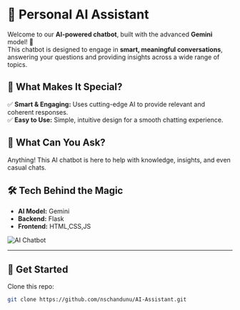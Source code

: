 # 🤖 Personal AI Assistant  

Welcome to our **AI-powered chatbot**, built with the advanced **Gemini** model! 🚀  
This chatbot is designed to engage in **smart, meaningful conversations**, answering your questions and providing insights across a wide range of topics.

## 🌟 What Makes It Special?  

✅ **Smart & Engaging:** Uses cutting-edge AI to provide relevant and coherent responses.  
✅ **Easy to Use:** Simple, intuitive design for a smooth chatting experience.  


## 🤔 What Can You Ask?  

Anything! This AI chatbot is here to help with knowledge, insights, and even casual chats.  

## 🛠️ Tech Behind the Magic  

- **AI Model:** Gemini 
- **Backend:** Flask  
- **Frontend:** HTML,CSS,JS

![AI Chatbot](https://github.com/Danindu05/Lily/blob/main/lilyai.png)  

---

## 🚀 Get Started  

Clone this repo:
```sh
git clone https://github.com/nschandunu/AI-Assistant.git
